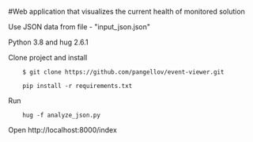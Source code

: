 #Web application that visualizes the current health of monitored solution

Use JSON data from file - "input_json.json"

Python 3.8 and hug 2.6.1

Clone project and install

        $ git clone https://github.com/pangellov/event-viewer.git

        pip install -r requirements.txt

Run

        hug -f analyze_json.py

Open http://localhost:8000/index